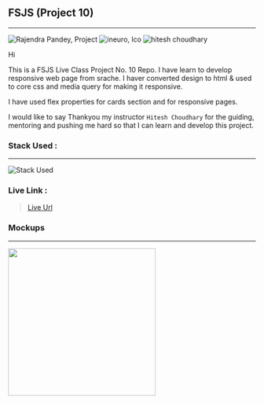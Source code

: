 ## FSJS (Project 10)
---
![Rajendra Pandey, Project](https://img.shields.io/badge/Rajendra%20Pandey-FSJS-orange)
![ineuro, lco](https://img.shields.io/badge/iNeuron-LCO-green)
![hitesh choudhary](https://img.shields.io/badge/Hitesh--Choudhary-Full--stack--JS--bootcamp-red)


Hi

This is a FSJS Live Class Project No. 10 Repo. I have learn to develop responsive web page from srache. I haver converted design to html & used to core css and media query for making it responsive. 

I have used flex properties for cards section and for responsive pages.

I would like to say Thankyou my instructor `Hitesh Choudhary` for the guiding, mentoring and pushing me hard so that I can learn and develop this project.

### Stack Used :
---
![Stack Used](https://img.shields.io/badge/HTML-CSS-orange)

### Live Link :

> [Live Url](https://rajendra-project-10.netlify.app/)


### Mockups
---

<img src = "./images/Design-Landing-Page.png" height="300" align = "center" > 
